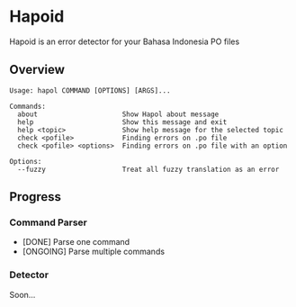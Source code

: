 # Hapoid
Hapoid is an error detector for your Bahasa Indonesia PO files

## Overview
```
Usage: hapol COMMAND [OPTIONS] [ARGS]...

Commands:
  about                     Show Hapol about message
  help                      Show this message and exit
  help <topic>              Show help message for the selected topic
  check <pofile>            Finding errors on .po file
  check <pofile> <options>  Finding errors on .po file with an option

Options:
  --fuzzy                   Treat all fuzzy translation as an error
```

## Progress
### Command Parser
- [DONE] Parse one command
- [ONGOING] Parse multiple commands

### Detector
Soon...